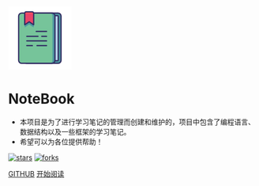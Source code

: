 ![LOGO](https://raw.githubusercontent.com/BEATREE/PicGoLibrary/master/img/2019/notebooklogo.png)

# NoteBook

- 本项目是为了进行学习笔记的管理而创建和维护的，项目中包含了编程语言、数据结构以及一些框架的学习笔记。
- 希望可以为各位提供帮助！

[![stars](https://badgen.net/github/stars/BEATREE/NoteBook?icon=github&color=4ab8a1)](https://github.com/BEATREE/NoteBook)
[![forks](https://badgen.net/github/forks/BEATREE/NoteBook?icon=github&color=4ab8a1)](https://github.com/BEATREE/NoteBook)

[GITHUB](https://github.com/BEATREE/NoteBook)
[开始阅读](README.md)